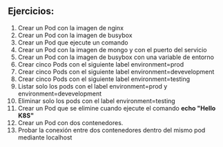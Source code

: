 ## Ejercicios:

1. Crear un Pod con la imagen de nginx
2. Crear un Pod con la imagen de busybox
3. Crear un Pod que ejecute un comando
4. Crear un Pod con la imagen de mongo y con el puerto del servicio
5. Crear un Pod con la imagen de busybox con una variable de entorno
6. Crear cinco Pods con el siguiente label environment=prod
7. Crear cinco Pods con el siguiente label environment=devevelopment
8. Crear cinco Pods con el siguiente label environment=testing
9. Listar solo los pods con el label environment=prod y environment=devevelopment
10. Eliminar solo los pods con el label environment=testing
11. Crear un Pod que se elimine cuando ejecute el comando **echo "Hello K8S"**
9. Crear un Pod con dos contenedores.
10. Probar la conexión entre dos contenedores dentro del mismo pod mediante localhost